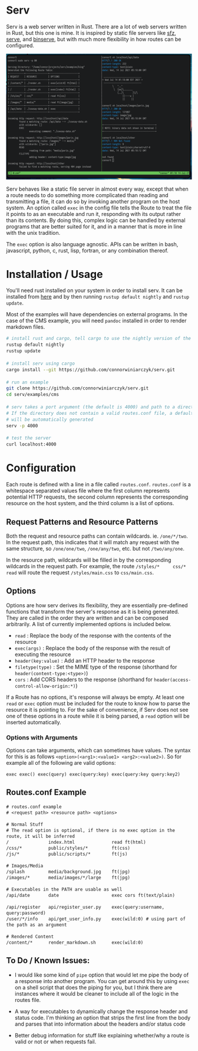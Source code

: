 # Serv

Serv is a web server written in Rust. There are a lot of web servers written
in Rust, but this one is mine. It is inspired by static file servers like 
[sfz](https://github.com/weihanglo/sfz),
[serve](https://github.com/vercel/serve), and
[binserve](https://github.com/mufeedvh/binserve),
but with much more flexibility in how routes can be configured.

![screenshot](screenshot.png)

Serv behaves like a static file server
in almost every way, except that when a route needs to do something more
complicated than reading and transmitting a file, it can do so by invoking
another program on the host system. An option called `exec` in the config file
tells the Route to treat the file it points to as an executable and run it,
responding with its output rather than its contents. By doing this, complex
logic can be handled by external programs that are better suited for it, and in
a manner that is more in line with the unix tradition.

The `exec` option is also language agnostic. APIs can be written in bash,
javascript, python, c, rust, lisp, fortran, or any combination thereof. 


# Installation / Usage

You'll need rust installed on your system in order to install serv. It can be 
installed from [here](https://rustup.rs/) and by then running `rustup default nightly`
and `rustup update`.

Most of the examples will have dependencies on external programs. In the case
of the CMS example, you will need `pandoc` installed in order to render 
markdown files.

```bash
# install rust and cargo, tell cargo to use the nightly version of the compiler
rustup default nightly
rustup update

# install serv using cargo
cargo install --git https://github.com/connorwiniarczyk/serv.git

# run an example
git clone https://github.com/connorwiniarczyk/serv.git
cd serv/examples/cms

# serv takes a port argument (the default is 4000) and path to a directory.
# If the directory does not contain a valid routes.conf file, a default one
# will be automatically generated
serv -p 4000

# test the server
curl localhost:4000
```

# Configuration

Each route is defined with a line in a file called `routes.conf`. `routes.conf` is a
whitespace separated values file where the first column represents potential
HTTP requests, the second column represents the corresponding resource on the
host system, and the third column is a list of options.

## Request Patterns and Resource Patterns

Both the request and resource paths can contain wildcards. ie. `/one/*/two`.
In the request path, this indicates that it will match any request with the
same structure, so `/one/one/two`, `/one/any/two`, etc. but not `/two/any/one`.

In the resource path, wildcards will be filled in by the corresponding
wildcards in the request path. For example, the route
`/styles/*     css/*    read`
will route the request `/styles/main.css` to `css/main.css`.

## Options

Options are how serv derives its flexibility, they are essentially pre-defined
functions that transform the server's response as it is being generated. They
are called in the order they are written and can be composed arbitrarily. A
list of currently implemented options is included below.

- `read` : Replace the body of the response with the contents of the resource
- `exec(args)` : Replace the body of the response with the result of executing the resource
- `header(key:value)` : Add an HTTP header to the response
- `filetype(type)` : Set the MIME type of the response (shorthand for `header(content-type:<type>)`)
- `cors` : Add CORS headers to the response (shorthand for `header(access-control-allow-origin:*)`)

If a Route has no options, it's response will always be empty. At least one
`read` or `exec` option must be included for the route to know how to parse
the resource it is pointing to. For the sake of convenience, if Serv does not
see one of these options in a route while it is being parsed, a `read` option
will be inserted automatically.

### Options with Arguments

Options can take arguments, which can sometimes have values. The syntax for
this is as follows `<option>(<arg1>:<value1> <arg2>:<value2>)`. So for example
all of the following are valid options:

```
exec exec() exec(query) exec(query:key) exec(query:key query:key2)
```


## Routes.conf Example 

```
# routes.conf example
# <request path> <resource path> <options>

# Normal Stuff
# The read option is optional, if there is no exec option in the route, it will be inferred
/               index.html              read ft(html)
/css/*          public/styles/*         ft(css)
/js/*           public/scripts/*        ft(js)

# Images/Media
/splash         media/background.jpg    ft(jpg)
/images/*       media/images/*/large    ft(jpg)

# Executables in the PATH are usable as well
/api/date       date                    exec cors ft(text/plain)

/api/register   api/register_user.py    exec(query:username, query:password)
/user/*/info    api/get_user_info.py    exec(wild:0) # using part of the path as an argument

# Rendered Content
/content/*      render_markdown.sh      exec(wild:0)

```

## To Do / Known Issues:

- I would like some kind of `pipe` option that would let me pipe the body of a response into another program. You can get around this by using `exec` on a shell script that does the piping for you, but I think there are instances where it would be cleaner to include all of the logic in the routes file.

- A way for executables to dynamically change the response header and status code. I'm thinking an option that strips the first line from the body and parses that into information about the headers and/or status code

- Better debug information for stuff like explaining whether/why a route is valid or not or when requests fail.
